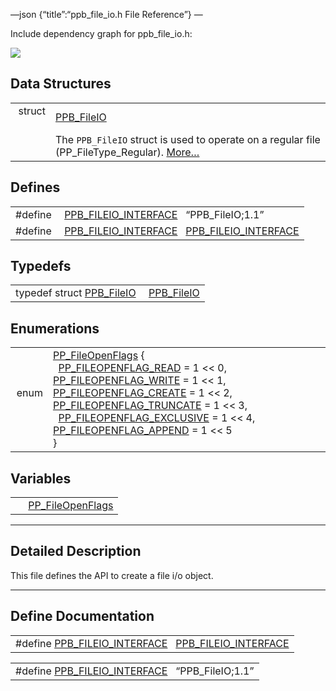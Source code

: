 —json {“title”:“ppb\_file\_io.h File Reference”} —

Include dependency graph for ppb\_file\_io.h:

![](/docs/native-client/pepper_beta/c/ppb__file__io_8h__incl.png)

Data Structures
---------------

<table><tbody><tr class="odd"><td style="text-align: right;">struct  </td><td><a href="/docs/native-client/pepper_beta/c/struct_p_p_b___file_i_o__1__1/" class="el">PPB_FileIO</a></td></tr><tr class="even"><td style="text-align: right;"> </td><td>The <code>PPB_FileIO</code> struct is used to operate on a regular file (PP_FileType_Regular). <a href="/docs/native-client/pepper_beta/c/struct_p_p_b___file_i_o__1__1#details">More…</a><br />
</td></tr></tbody></table>

Defines
-------

<table><tbody><tr class="odd"><td style="text-align: right;">#define </td><td><a href="/docs/native-client/pepper_beta/c/ppb__file__io_8h#aee417de3562daef62dbf68ddc16a8477" class="el">PPB_FILEIO_INTERFACE</a>   “PPB_FileIO;1.1”</td></tr><tr class="even"><td style="text-align: right;">#define </td><td><a href="/docs/native-client/pepper_beta/c/ppb__file__io_8h#af7e4bdd4e8dbe17acf89068130f60660" class="el">PPB_FILEIO_INTERFACE</a>   <a href="/docs/native-client/pepper_beta/c/ppb__file__io_8h#aee417de3562daef62dbf68ddc16a8477" class="el">PPB_FILEIO_INTERFACE</a></td></tr></tbody></table>

Typedefs
--------

<table><tbody><tr class="odd"><td style="text-align: right;">typedef struct <a href="/docs/native-client/pepper_beta/c/struct_p_p_b___file_i_o__1__1/" class="el">PPB_FileIO</a> </td><td><a href="/docs/native-client/pepper_beta/c/group___interfaces#ga7b7a4f4317a5af9982ba79d60f04db69" class="el">PPB_FileIO</a></td></tr></tbody></table>

Enumerations
------------

<table><tbody><tr class="odd"><td style="text-align: right;">enum  </td><td><a href="/docs/native-client/pepper_beta/c/group___enums#ga4c87e6dd19c1d49b66a9b37136a82e82" class="el">PP_FileOpenFlags</a> {<br />
  <a href="/docs/native-client/pepper_beta/c/group___enums#gga4c87e6dd19c1d49b66a9b37136a82e82a9d409b8a19e1a1c90b6c01f45cea8468" class="el">PP_FILEOPENFLAG_READ</a> = 1 &lt;&lt; 0, <a href="/docs/native-client/pepper_beta/c/group___enums#gga4c87e6dd19c1d49b66a9b37136a82e82ad43adf355739f7a82d0f1a884531afbd" class="el">PP_FILEOPENFLAG_WRITE</a> = 1 &lt;&lt; 1, <a href="/docs/native-client/pepper_beta/c/group___enums#gga4c87e6dd19c1d49b66a9b37136a82e82adc826ab2826a482ee2b15cc25d0d9ba2" class="el">PP_FILEOPENFLAG_CREATE</a> = 1 &lt;&lt; 2, <a href="/docs/native-client/pepper_beta/c/group___enums#gga4c87e6dd19c1d49b66a9b37136a82e82afc54dddff300e46f1ea644855abfd3e5" class="el">PP_FILEOPENFLAG_TRUNCATE</a> = 1 &lt;&lt; 3,<br />
  <a href="/docs/native-client/pepper_beta/c/group___enums#gga4c87e6dd19c1d49b66a9b37136a82e82a3ffa615692f3b3a2da0f1e04903eefce" class="el">PP_FILEOPENFLAG_EXCLUSIVE</a> = 1 &lt;&lt; 4, <a href="/docs/native-client/pepper_beta/c/group___enums#gga4c87e6dd19c1d49b66a9b37136a82e82a78c13cbbccebfa9c2b8b2f758397795c" class="el">PP_FILEOPENFLAG_APPEND</a> = 1 &lt;&lt; 5<br />
}</td></tr></tbody></table>

Variables
---------

<table><tbody><tr class="odd"><td style="text-align: right;"> </td><td><a href="/docs/native-client/pepper_beta/c/group___enums#ga4c87e6dd19c1d49b66a9b37136a82e82" class="el">PP_FileOpenFlags</a></td></tr></tbody></table>

------------------------------------------------------------------------

<span id="details" class="anchor" style="margin: 0;"></span>

Detailed Description
--------------------

This file defines the API to create a file i/o object.

------------------------------------------------------------------------

Define Documentation
--------------------

<span id="af7e4bdd4e8dbe17acf89068130f60660" class="anchor" style="margin: 0;"></span>

<table><tbody><tr class="odd"><td>#define <a href="/docs/native-client/pepper_beta/c/ppb__file__io_8h#af7e4bdd4e8dbe17acf89068130f60660" class="el">PPB_FILEIO_INTERFACE</a>   <a href="/docs/native-client/pepper_beta/c/ppb__file__io_8h#aee417de3562daef62dbf68ddc16a8477" class="el">PPB_FILEIO_INTERFACE</a></td></tr></tbody></table>

<span id="aee417de3562daef62dbf68ddc16a8477" class="anchor" style="margin: 0;"></span>

<table><tbody><tr class="odd"><td>#define <a href="/docs/native-client/pepper_beta/c/ppb__file__io_8h#aee417de3562daef62dbf68ddc16a8477" class="el">PPB_FILEIO_INTERFACE</a>   “PPB_FileIO;1.1”</td></tr></tbody></table>
